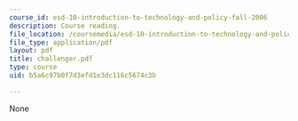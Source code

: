 ```yaml
---
course_id: esd-10-introduction-to-technology-and-policy-fall-2006
description: Course reading.
file_location: /coursemedia/esd-10-introduction-to-technology-and-policy-fall-2006/b5a6c97b0f7d3efd1e3dc116c5674c3b_challenger.pdf
file_type: application/pdf
layout: pdf
title: challenger.pdf
type: course
uid: b5a6c97b0f7d3efd1e3dc116c5674c3b

---
```

None